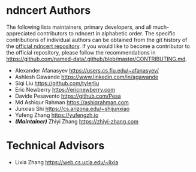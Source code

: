 # ndncert Authors

The following lists maintainers, primary developers, and all much-appreciated contributors to ndncert in alphabetic order.
The specific contributions of individual authors can be obtained from the git history of the [official ndncert repository](https://github.com/named-data/ndncert).
If you would like to become a contributor to the official repository, please follow the recommendations in https://github.com/named-data/.github/blob/master/CONTRIBUTING.md.

* Alexander Afanasyev <https://users.cs.fiu.edu/~afanasyev/>
* Ashlesh Gawande <https://www.linkedin.com/in/agawande>
* Siqi Liu <https://github.com/tylerliu>
* Eric Newberry <https://ericnewberry.com>
* Davide Pesavento <https://github.com/Pesa>
* Md Ashiqur Rahman <https://ashiqrahman.com>
* Junxiao Shi <https://cs.arizona.edu/~shijunxiao>
* Yufeng Zhang <https://yufengzh.io>
* ***(Maintainer)*** Zhiyi Zhang <https://zhiyi-zhang.com>

# Technical Advisors

* Lixia Zhang <https://web.cs.ucla.edu/~lixia>
